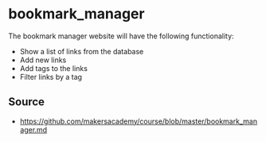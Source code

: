 # bookmark_manager

The bookmark manager website will have the following functionality:

- Show a list of links from the database
- Add new links
- Add tags to the links
- Filter links by a tag

Source
------

- https://github.com/makersacademy/course/blob/master/bookmark_manager.md
